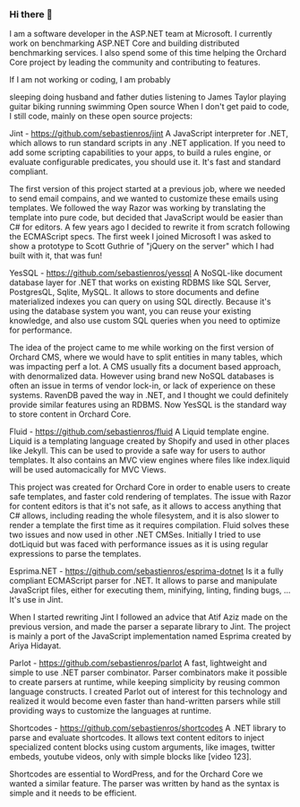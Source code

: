 ### Hi there 👋

I am a software developer in the ASP.NET team at Microsoft. I currently work on benchmarking ASP.NET Core and building distributed benchmarking services. I also spend some of this time helping the Orchard Core project by leading the community and contributing to features.

If I am not working or coding, I am probably

sleeping
doing husband and father duties
listening to James Taylor
playing guitar
biking
running
swimming
Open source
When I don't get paid to code, I still code, mainly on these open source projects:

Jint - https://github.com/sebastienros/jint
A JavaScript interpreter for .NET, which allows to run standard scripts in any .NET application. If you need to add some scripting capabilities to your apps, to build a rules engine, or evaluate configurable predicates, you should use it. It's fast and standard compliant.

The first version of this project started at a previous job, where we needed to send email compains, and we wanted to customize these emails using templates. We followed the way Razor was working by translating the template into pure code, but decided that JavaScript would be easier than C# for editors. A few years ago I decided to rewrite it from scratch following the ECMAScript specs. The first week I joined Microsoft I was asked to show a prototype to Scott Guthrie of "jQuery on the server" which I had built with it, that was fun!

YesSQL - https://github.com/sebastienros/yessql
A NoSQL-like document database layer for .NET that works on existing RDBMS like SQL Server, PostgresQL, Sqlite, MySQL. It allows to store documents and define materialized indexes you can query on using SQL directly. Because it's using the database system you want, you can reuse your existing knowledge, and also use custom SQL queries when you need to optimize for performance.

The idea of the project came to me while working on the first version of Orchard CMS, where we would have to split entities in many tables, which was impacting perf a lot. A CMS usually fits a document based approach, with denormalized data. However using brand new NoSQL databases is often an issue in terms of vendor lock-in, or lack of experience on these systems. RavenDB paved the way in .NET, and I thought we could definitely provide similar features using an RDBMS. Now YesSQL is the standard way to store content in Orchard Core.

Fluid - https://github.com/sebastienros/fluid
A Liquid template engine. Liquid is a templating language created by Shopify and used in other places like Jekyll. This can be used to provide a safe way for users to author templates. It also contains an MVC view engines where files like index.liquid will be used automacically for MVC Views.

This project was created for Orchard Core in order to enable users to create safe templates, and faster cold rendering of templates. The issue with Razor for content editors is that it's not safe, as it allows to access anything that C# allows, including reading the whole filesystem, and it is also slower to render a template the first time as it requires compilation. Fluid solves these two issues and now used in other .NET CMSes. Initially I tried to use dotLiquid but was faced with performance issues as it is using regular expressions to parse the templates.

Esprima.NET - https://github.com/sebastienros/esprima-dotnet
Is it a fully compliant ECMAScript parser for .NET. It allows to parse and manipulate JavaScript files, either for executing them, minifying, linting, finding bugs, ... It's use in Jint.

When I started rewriting Jint I followed an advice that Atif Aziz made on the previous version, and made the parser a separate library to Jint. The project is mainly a port of the JavaScript implementation named Esprima created by Ariya Hidayat.

Parlot - https://github.com/sebastienros/parlot
A fast, lightweight and simple to use .NET parser combinator. Parser combinators make it possible to create parsers at runtime, while keeping simplicity by reusing common language constructs. I created Parlot out of interest for this technology and realized it would become even faster than hand-written parsers while still providing ways to customize the languages at runtime.

Shortcodes - https://github.com/sebastienros/shortcodes
A .NET library to parse and evaluate shortcodes. It allows text content editors to inject specialized content blocks using custom arguments, like images, twitter embeds, youtube videos, only with simple blocks like [video 123].

Shortcodes are essential to WordPress, and for the Orchard Core we wanted a similar feature. The parser was written by hand as the syntax is simple and it needs to be efficient.


<!--
**taeul/taeul** is a ✨ _special_ ✨ repository because its `README.md` (this file) appears on your GitHub profile.

Here are some ideas to get you started:

- 🔭 I’m currently working on ...
- 🌱 I’m currently learning ...
- 👯 I’m looking to collaborate on ...
- 🤔 I’m looking for help with ...
- 💬 Ask me about ...
- 📫 How to reach me: ...
- 😄 Pronouns: ...
- ⚡ Fun fact: ...
-->
